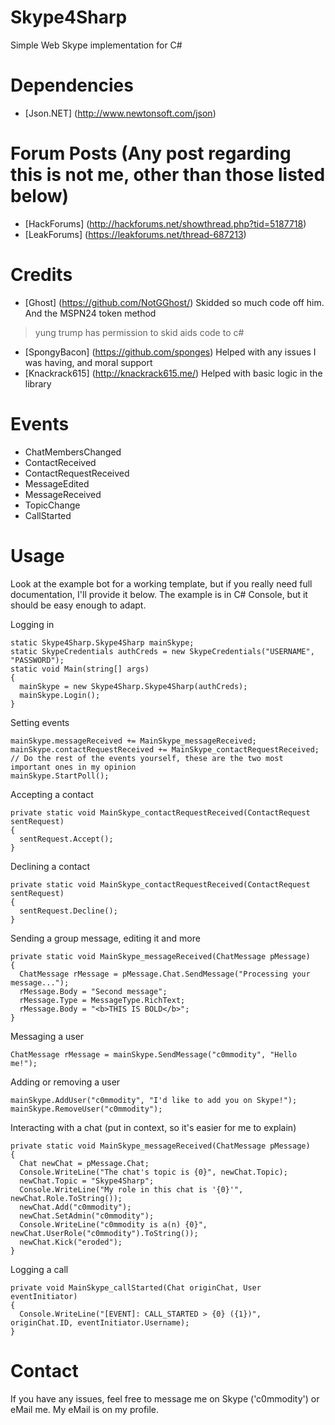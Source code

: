 # Skype4Sharp
Simple Web Skype implementation for C#
# Dependencies
- [Json.NET] (http://www.newtonsoft.com/json)

# Forum Posts (Any post regarding this is not me, other than those listed below)
- [HackForums] (http://hackforums.net/showthread.php?tid=5187718)
- [LeakForums] (https://leakforums.net/thread-687213)

# Credits
- [Ghost] (https://github.com/NotGGhost/) Skidded so much code off him. And the MSPN24 token method

> yung trump has permission to skid aids code to c#

- [SpongyBacon] (https://github.com/sponges) Helped with any issues I was having, and moral support
- [Knackrack615] (http://knackrack615.me/) Helped with basic logic in the library

# Events
- ChatMembersChanged
- ContactReceived
- ContactRequestReceived
- MessageEdited
- MessageReceived
- TopicChange
- CallStarted

# Usage
Look at the example bot for a working template, but if you really need full documentation, I'll provide it below.
The example is in C# Console, but it should be easy enough to adapt.

Logging in
```
static Skype4Sharp.Skype4Sharp mainSkype;
static SkypeCredentials authCreds = new SkypeCredentials("USERNAME", "PASSWORD");
static void Main(string[] args)
{
  mainSkype = new Skype4Sharp.Skype4Sharp(authCreds);
  mainSkype.Login();
}
```
Setting events
```
mainSkype.messageReceived += MainSkype_messageReceived;
mainSkype.contactRequestReceived += MainSkype_contactRequestReceived;
// Do the rest of the events yourself, these are the two most important ones in my opinion
mainSkype.StartPoll();
```
Accepting a contact
```
private static void MainSkype_contactRequestReceived(ContactRequest sentRequest)
{
  sentRequest.Accept();
}
```
Declining a contact
```
private static void MainSkype_contactRequestReceived(ContactRequest sentRequest)
{
  sentRequest.Decline();
}
```
Sending a group message, editing it and more
```
private static void MainSkype_messageReceived(ChatMessage pMessage)
{
  ChatMessage rMessage = pMessage.Chat.SendMessage("Processing your message...");
  rMessage.Body = "Second message";
  rMessage.Type = MessageType.RichText;
  rMessage.Body = "<b>THIS IS BOLD</b>";
}
```
Messaging a user
```
ChatMessage rMessage = mainSkype.SendMessage("c0mmodity", "Hello me!");
```
Adding or removing a user
```
mainSkype.AddUser("c0mmodity", "I'd like to add you on Skype!");
mainSkype.RemoveUser("c0mmodity");
```
Interacting with a chat (put in context, so it's easier for me to explain)
```
private static void MainSkype_messageReceived(ChatMessage pMessage)
{
  Chat newChat = pMessage.Chat;
  Console.WriteLine("The chat's topic is {0}", newChat.Topic);
  newChat.Topic = "Skype4Sharp";
  Console.WriteLine("My role in this chat is '{0}'", newChat.Role.ToString());
  newChat.Add("c0mmodity");
  newChat.SetAdmin("c0mmodity");
  Console.WriteLine("c0mmodity is a(n) {0}", newChat.UserRole("c0mmodity").ToString());
  newChat.Kick("eroded");
}
```
Logging a call
```
private void MainSkype_callStarted(Chat originChat, User eventInitiator)
{
  Console.WriteLine("[EVENT]: CALL_STARTED > {0} ({1})", originChat.ID, eventInitiator.Username);
}
```
# Contact
If you have any issues, feel free to message me on Skype ('c0mmodity') or eMail me. My eMail is on my profile.
